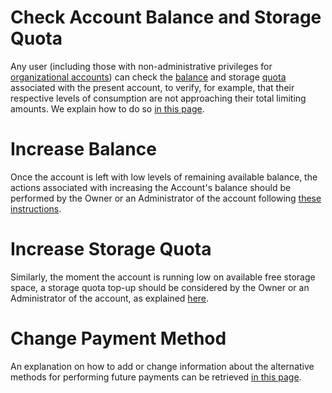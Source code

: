 # Check Account Balance and Storage Quota

Any user (including those with non-administrative privileges for [organizational accounts](../overview.md)) can check the [balance](../balance.md) and storage [quota](../quota.md) associated with the present account, to verify, for example, that their respective levels of consumption are not approaching their total limiting amounts. We explain how to do so [in this page](check-balance-quota.md).

# Increase Balance

Once the account is left with low levels of remaining available balance, the actions associated with increasing the Account's balance should be performed by the Owner or an Administrator of the account following [these instructions](increase-balance.md).

# Increase Storage Quota

Similarly, the moment the account is running low on available free storage space, a storage quota top-up should be considered by the Owner or an Administrator of the account, as explained [here](increase-quota.md).

# Change Payment Method

An explanation on how to add or change information about the alternative methods for performing future payments can be retrieved [in this page](payment-methods.md).


